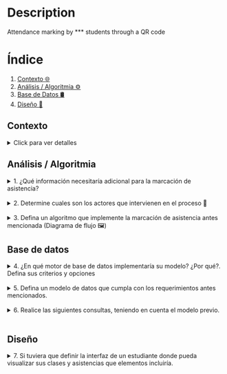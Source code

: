 # Description
Attendance marking by *** students through a QR code

# Índice

1. [Contexto 🌐](#contexto)
2. [Análisis / Algoritmia ⚙️](#análisis--algoritmia)
3. [Base de Datos 🛢️](#base-de-datos)
4. [Diseño 🎨](#diseño)

## Contexto

<details>
  <summary>Click para ver detalles</summary>
  "***" es una institución educativa en la cual se presta un servicio de formación a los
  estudiantes para mejorar sus oportunidades laborales, de esta manera uno de los
  programas de formación es bachillerato para adultos en donde los estudiantes tienen la
  posibilidad de asistir a clases presenciales y a clases virtuales durante el mismo periodo.

  El equipo académico encuentra la necesidad de medir la asistencia de los estudiantes a
  cada una de las clases programadas tanto virtuales como presenciales, para ello ha
  pensado en el caso de las clases presenciales en la instalación de códigos QR en la
  entrada de cada uno de los salones para que los estudiantes al ingresar al mismo puedan
  leerlo y mediante una validación se marque la asistencia en el sistema de información
  estudiantil (SIS), en esto el equipo académico ha decidido que si un estudiante se presenta
  hasta 15 minutos luego de iniciada la clase se le marque la asistencia con criterio puntual,
  entre 15 minutos y hasta 30 minutos criterio tardanza y de 30 minutos en adelante como
  NO asistencia.

  En el caso de las clases virtuales esta asistencia deberá registrarse cuando el estudiante
  acceda al link de la clase desde la plataforma educativa y se deberán tener en cuenta los
  mismos criterios de las clases presenciales con la salvedad que un estudiante podrá ver la
  grabación de la clase y se marcará su asistencia con un criterio llamado grabación vista.

  Con esto el equipo académico quiere recibir como producto un reporte en el que puedan
  ver por cada una de las clases el listado de estudiantes y cada uno de los criterios de
  asistencia con los que contaron, junto con un resumen estadístico que les permita tomar
  decisiones rápidamente. 📚📷🤳
</details>

## Análisis / Algoritmia

<details>
  <summary>1. ¿Qué información necesitaría adicional para la marcación de asistencia?</summary>
  <br>
  <p>👉 Antes de mencionar la información adicional que llegasemos a requerir para la construcción del producto, quisiera definir la información conocida
  </p>

 **Información obtenida**
  - Tipo de clases
      - Presencial: se registra mediante códigos QR en la entrada del salón
      - Virtual: se registra cuando los estudiantes acceden al enlace de la clase desde la plataforma educativa.
  - Criterios de asistencia
    - Puntual, tardanza, grabación vista, no asistencia.

  - Reglas de asistencia
    - Menor a 15 min: se establece un límite de tiempo de 15 minutos para registrar asistencia puntual indiferente de la clase tomada presencial o virtual. 
    - Entre 15 y 30 minutos: se considera tardanza. 
    - Después de 30 minutos: se registra como no asistencia indiferente de la clase tomada presencial o virtual.
    - Un estudiante podrá ver la grabación de la clase y se marcará su asistencia como grabación vista.

 **Información adicional**
   - Información de cursos
      - ID unico de cada materia
      - Nombre de la materia
  - Información del docente (***Stakeholder***)
     - ID unico de cada docente
     - Nombre
     - Apellido
     - Correo
     - Teléfono
  - Información del estudiante (***Stakeholder***)
     - ID unico de cada estudiante
     - Nombre
     - Apellido
     - Correo
     - Teléfono
  - Lista de cursos_por_estudiantes
  - Lista de cursos_por_docente   
  - ¿Un docente puede dictar más de un curso? Asumire que si
  - ¿Un curso puede ser virtual y presencial al mismo tiempo? Asumire que si
</details>   
<br>

<details>
  <summary>2. Determine cuales son los actores que intervienen en el proceso 🧍</summary>   
 <br>
 <p>👉 Los actores que identifico que se encuentran en el proceso son los estudiantes, profesores, SIS (Sistema de información estudiantil), la plataforma educativa y los código QR de la clase. Los represente en el siguiente diagrama de uso:
 </p>
   
![Actores involucrados](https://github.com/Luchooo/technical-test-architect/assets/6707442/880636dd-174f-4fad-9186-728879c7c778)

</details>   
<br>
<details>
  <summary>3.  Defina un algoritmo que implemente la marcación de asistencia antes mencionada (Diagrama de flujo 🖼️)</summary>   
 
 <br>
 <p>👉 Diagrama de flujo del algoritmo</p>

![Diagrama de flujo del algoritmo](https://github.com/Luchooo/technical-test-architect/assets/6707442/be741f1f-10d4-4047-bce9-8d239fffc552)

</details> 

## Base de datos

<details>
  <summary>4. ¿En qué motor de base de datos implementaría su modelo? ¿Por qué?. Defina sus criterios y opciones</summary>  
<br>
<p>👉 La definición del motor para implementar la base de datos siempre implica revisar las necesidades del negocio y analizar si el esquema de datos cambiaría continuamente con el tiempo.

Dada la naturaleza de los datos, veo que no tienen mucha volatilidad, como la creación de usuarios con roles de estudiante o profesor, los cuales no cambiarán sus propiedades con frecuencia, o las propiedades de los cursos son muy consistentes en el tiempo.

Elegiría un motor de base de datos SQL. Mi segundo criterio para la elección del motor, sería definir el entorno del producto. Si mi producto estará en un ecosistema de Microsoft, elegiría Microsoft SQL Server. Si mi aplicación tendrá pocos usuarios y baja concurrencia, optaría por SQLite. Esto nos deja con dos motores principales, MySQL y PostgreSQL. Aunque ambos garantizan la protección de la integridad de la información, elegiría PostgreSQL, ya que es el gestor con el que he trabajado y ha funcionado excelente para casos de uso como aplicaciones web, que es el escenario actual. La elección de PostgreSQL también está ligada a la comunidad y al soporte que ofrece. Otra razón importante para elegir esta base de datos es la gama de servicios que actualmente ofrece el ecosistema, no solo te ofrecen la DB, sino también APIs en tiempo real, autenticación, almacenamiento de archivos y Function Serverless. Ejemplos de estos servicios son Supabase, Vercel Postgres o AWS RDS.

La elección del motor es sumamente importante, también podemos realizar pruebas de rendimiento con datos simulados para evaluar cómo se comporta cada uno de los motores mencionados anteriormente.

El criterio del costo de la base de datos también lo tuve en cuenta. La gran mayoría de los servicios mencionados anteriormente tienen un free tier bastante cómodo en cuanto a lectura y capacidad de la base de datos, y si se llegase a superar, la escalabilidad sería automática.
</p>
</details> 
<br>
<details>
  <summary>5. Defina un modelo de datos que cumpla con los requerimientos antes mencionados.</summary>  
<br>
 <p>👉 Puedes ver el modelo dando click <a href="https://github.com/Luchooo/technical-test-architect/blob/main/model_db.sql">aquí</a>.</p>
</details> 

<br>
<details>
  <summary>6. Realice las siguientes consultas, teniendo en cuenta el modelo previo.</summary>  
<br>
<ul>
<li>a. Reporte de asistencia a una sesión de clase
 <ul>
    <li>👉 Un reporte donde se quiera ver la asistencia a la clase de math con código qr='codigo-qr-math' podria verse asi teniendo encuenta el model_db.sql adjunto:   
      <code>
      SELECT
          u.name AS student_name,
          u.email AS student_email,
          at.name AS attendance_type,
          abc.dateTimeMs AS attendance_time
      FROM
          attendance_by_course abc
          JOIN users u ON abc.id_student = u.id
          JOIN courses c ON abc.id_course = c.id
          JOIN attendance_types at ON abc.id_attendance_type = at.id
      WHERE
          c.qr = 'codigo-qr-math'
      ORDER BY
          abc.dateTimeMs;
      </code>    
   </li>
  </ul>
</li>
<li>b. Reporte de estudiantes con mayor número de tardanzas
 <ul>
    <li>👉 Un reporte donde se quiera ver la tardanza por cada estudiante podria verse asi teniendo encuenta el model_db.sql adjunto:   
      <code>
      SELECT
          u.id AS student_id,
          u.name AS student_name,
          u.email AS student_email,
          COUNT(*) AS tardiness_count
      FROM
          users u
          JOIN attendance_by_course abc ON u.id = abc.id_student
          JOIN attendance_types at ON abc.id_attendance_type = at.id
      WHERE
          u.role_id = (SELECT id FROM roles WHERE name = 'student')
          AND at.name = 'tardanza'
      GROUP BY
          u.id, u.name, u.email
      ORDER BY
          tardiness_count DESC;
      </code>    
   </li>
  </ul>
</li>
<li>c. Reporte de docentes con mayor inasistencias
 <ul>
    <li>👉 Un reporte de mayor inasistencias para el profesor daniel (email=daniel@mail.com) se veria asi:   
      <code>
      SELECT
          c.id AS course_id,
          c.name AS course_name,
          u.id AS student_id,
          u.name AS student_name,
          u.email AS student_email,
          COUNT(*) AS inasistencias_count
      FROM
          courses c
          JOIN attendance_by_course abc ON c.id = abc.id_course
          JOIN users u ON abc.id_student = u.id
          JOIN attendance_types at ON abc.id_attendance_type = at.id
          JOIN users teacher ON c.teacher_id = teacher.id
      WHERE
          teacher.email = 'daniel@mail.com'
          AND at.name = 'no asistencia'
      GROUP BY
          c.id, c.name, u.id, u.name, u.email
      HAVING
          COUNT(*) = (
              SELECT
                  COUNT(*)
              FROM
                  courses c2
                  JOIN attendance_by_course abc2 ON c2.id = abc2.id_course
                  JOIN users u2 ON abc2.id_student = u2.id
                  JOIN attendance_types at2 ON abc2.id_attendance_type = at2.id
                  JOIN users teacher2 ON c2.teacher_id = teacher2.id
              WHERE
                  teacher2.email = 'daniel@mail.com'
                  AND c2.id = c.id
                  AND at2.name = 'no asistencia'
              GROUP BY
                  u2.id
              ORDER BY
                  COUNT(*) DESC
              LIMIT 1
          );
      </code>
   </li>
  </ul>
</li>
</ul>
</details> 
<br>
  
## Diseño

<details>
  <summary>7. Si tuviera que definir la interfaz de un estudiante donde pueda visualizar sus clases y asistencias que elementos incluiría.</summary>
  <br>
  <p>👉 No reinventaría la rueda en cuanto al diseño del mockup. Podría ser algo muy similar a plataformas ya probadas y utilizadas por usuarios, como Google Classroom. Añadiría las funcionalidades adicionales que necesitamos, como la opción de registrar la asistencia a la clase mediante códigos QR, dentro de cada clase. Algo a tener en cuenta es nuestro usuarios, y es que estos pueden ser online o presencial entonces nuestro diseño ya sea por medio de un App, un PWA debera ser totalmente responsivo y accesible para cualquier dispositivo.
  </p>
  <img src="https://1.bp.blogspot.com/-IAa-J5WSlNQ/XWHtaJ1Ve6I/AAAAAAABE5k/eHhEL3cxrsYICWZAwWj8vt7TNk7jlQ5YgCLcBGAs/s1600/2019%2BBlog%2BImages%2B%25281%2529.png" alt="Google ClassRoom">
</details> 


